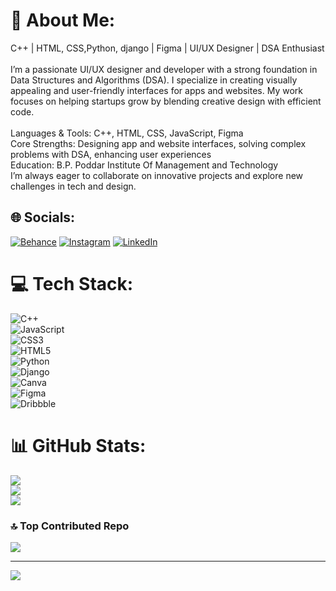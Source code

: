 # 💫 About Me:
C++ | HTML, CSS,Python, django | Figma | UI/UX Designer | DSA Enthusiast<br><br>I’m a passionate UI/UX designer and developer with a strong foundation in Data Structures and Algorithms (DSA). I specialize in creating visually appealing and user-friendly interfaces for apps and websites. My work focuses on helping startups grow by blending creative design with efficient code.<br><br>Languages & Tools: C++, HTML, CSS, JavaScript, Figma<br>Core Strengths: Designing app and website interfaces, solving complex problems with DSA, enhancing user experiences<br>Education: B.P. Poddar Institute Of Management and Technology<br>I’m always eager to collaborate on innovative projects and explore new challenges in tech and design.

## 🌐 Socials:
[![Behance](https://img.shields.io/badge/Behance-1769ff?logo=behance&logoColor=white)](https://behance.net/manusingh28) [![Instagram](https://img.shields.io/badge/Instagram-%23E4405F.svg?logo=Instagram&logoColor=white)](https://instagram.com/ms2_graphics) [![LinkedIn](https://img.shields.io/badge/LinkedIn-%230077B5.svg?logo=linkedin&logoColor=white)](https://linkedin.com/in/manusingh02) 

# 💻 Tech Stack:
![C++](https://img.shields.io/badge/c++-%2300599C.svg?style=for-the-badge&logo=c%2B%2B&logoColor=white)  
![JavaScript](https://img.shields.io/badge/javascript-%23323330.svg?style=for-the-badge&logo=javascript&logoColor=%23F7DF1E)  
![CSS3](https://img.shields.io/badge/css3-%231572B6.svg?style=for-the-badge&logo=css3&logoColor=white)  
![HTML5](https://img.shields.io/badge/html5-%23E34F26.svg?style=for-the-badge&logo=html5&logoColor=white)   
![Python](https://img.shields.io/badge/python-%2314354C.svg?style=for-the-badge&logo=python&logoColor=white)  
![Django](https://img.shields.io/badge/django-%23092E20.svg?style=for-the-badge&logo=django&logoColor=white)  
![Canva](https://img.shields.io/badge/Canva-%2300C4CC.svg?style=for-the-badge&logo=Canva&logoColor=white)  
![Figma](https://img.shields.io/badge/figma-%23F24E1E.svg?style=for-the-badge&logo=figma&logoColor=white)  
![Dribbble](https://img.shields.io/badge/Dribbble-EA4C89?style=for-the-badge&logo=dribbble&logoColor=white)

# 📊 GitHub Stats:
![](https://github-readme-stats.vercel.app/api?username=manu-7&theme=neon&hide_border=false&include_all_commits=false&count_private=false)<br/>
![](https://github-readme-streak-stats.herokuapp.com/?user=manu-7&theme=neon&hide_border=false)<br/>
![](https://github-readme-stats.vercel.app/api/top-langs/?username=manu-7&theme=neon&hide_border=false&include_all_commits=false&count_private=false&layout=compact)

### 🔝 Top Contributed Repo
![](https://github-contributor-stats.vercel.app/api?username=manu-7&limit=5&theme=dark&combine_all_yearly_contributions=true)

---
[![](https://visitcount.itsvg.in/api?id=manu-7&icon=0&color=0)](https://visitcount.itsvg.in)

<!-- Proudly created with GPRM ( https://gprm.itsvg.in ) -->
